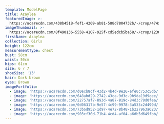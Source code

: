 ```yaml
---
template: ModelPage
title: Azaylea
featuredImage: >-
  https://ucarecdn.com/438b4518-fef1-4209-ab81-588d7804732b/-/crop/474x266/0,67/-/preview/
imageThumbnail: >-
  https://ucarecdn.com/8f490136-5558-4107-925f-cd5edcb5ba58/-/crop/1236x1902/129,98/-/preview/
firstName: Azaylea
collection: Girls
height: 122cm
measurementType: chest
bust: 58cm
waist: 50cm
hips: 61cm
size: 6 / 7
shoeSize: '13'
hair: Dark brown
eyes: Brown
imagePortfolio:
  - image: 'https://ucarecdn.com/d0ecb8cf-43d2-4b4d-9e26-efe0c753c5db/'
  - image: 'https://ucarecdn.com/648abd29-2742-43ca-9d3c-9b9da19d9cee/'
  - image: 'https://ucarecdn.com/22757af7-893d-4a87-819c-84d3c79d0fea/'
  - image: 'https://ucarecdn.com/0d06317b-9e57-4c99-9978-3a533c2d499d/'
  - image: 'https://ucarecdn.com/73b6d952-1d97-4e72-8b48-1b227963a623/'
  - image: 'https://ucarecdn.com/903cf30d-71b4-4cd4-af04-a6db5d649fbb/'
---
```


